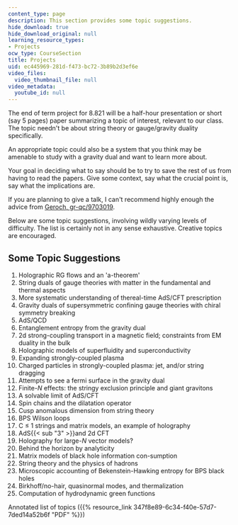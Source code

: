 ```yaml
---
content_type: page
description: This section provides some topic suggestions.
hide_download: true
hide_download_original: null
learning_resource_types:
- Projects
ocw_type: CourseSection
title: Projects
uid: ec445969-281d-f473-bc72-3b89b2d3ef6e
video_files:
  video_thumbnail_file: null
video_metadata:
  youtube_id: null
---
```


The end of term project for 8.821 will be a half-hour presentation or short (say 5 pages) paper summarizing a topic of interest, relevant to our class. The topic needn't be about string theory or gauge/gravity duality specifically.

An appropriate topic could also be a system that you think may be amenable to study with a gravity dual and want to learn more about.

Your goal in deciding what to say should be to try to save the rest of us from having to read the papers. Give some context, say what the crucial point is, say what the implications are.

If you are planning to give a talk, I can't recommend highly enough the advice from [Geroch, gr-qc/9703019](http://arxiv.org/abs/gr-qc/9703019).

Below are some topic suggestions, involving wildly varying levels of difficulty. The list is certainly not in any sense exhaustive. Creative topics are encouraged.

Some Topic Suggestions
----------------------

1.  Holographic RG flows and an 'a-theorem'
2.  String duals of gauge theories with matter in the fundamental and thermal aspects
3.  More systematic understanding of thereal-time AdS/CFT prescription
4.  Gravity duals of supersymmetric confining gauge theories with chiral symmetry breaking
5.  AdS/QCD
6.  Entanglement entropy from the gravity dual
7.  2d strong-coupling transport in a magnetic field; constraints from EM duality in the bulk
8.  Holographic models of superfluidity and superconductivity
9.  Expanding strongly-coupled plasma
10.  Charged particles in strongly-coupled plasma: jet, and/or string dragging
11.  Attempts to see a fermi surface in the gravity dual
12.  Finite-_N_ effects: the stringy exclusion principle and giant gravitons
13.  A solvable limit of AdS/CFT
14.  Spin chains and the dilatation operator
15.  Cusp anomalous dimension from string theory
16.  BPS Wilson loops
17.  C ≤ 1 strings and matrix models, an example of holography
18.  AdS{{< sub "3" >}}and 2d CFT
19.  Holography for large-_N_ vector models?
20.  Behind the horizon by analyticity
21.  Matrix models of black hole information con-sumption
22.  String theory and the physics of hadrons
23.  Microscopic accounting of Bekenstein-Hawking entropy for BPS black holes
24.  Birkhoff/no-hair, quasinormal modes, and thermalization
25.  Computation of hydrodynamic green functions

Annotated list of topics ({{% resource_link 347f8e89-6c34-f40e-57d7-7ded14a52b6f "PDF" %}})